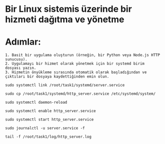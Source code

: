 
# Bir Linux sistemis üzerinde bir hizmeti dağıtma ve yönetme

# Adımlar: 
    1. Basit bir uygulama oluşturun (örneğin, bir Python veya Node.js HTTP sunucusu).
    2. Uygulamayı bir hizmet olarak yönetmek için bir systemd birim dosyası yazın.
    3. Hizmetin önyükleme sırasında otomatik olarak başladığından ve çıktıları bir dosyaya kaydettiğinden emin olun.


```
sudo systemctl link /root/task1/systemd/server.service
```

```
sudo cp /root/task1/systemd/http_server.service /etc/systemd/system/
```

```
sudo systemctl daemon-reload
```

```
sudo systemctl enable http_server.service
```

```
sudo systemctl start http_server.service
```

```
sudo journalctl -u server.service -f
```

```
tail -f /root/task1/log/http_server.log
```

```
